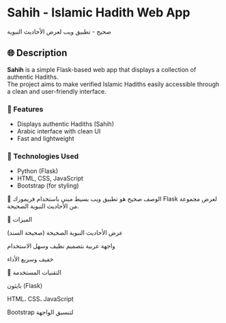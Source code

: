 # Sahih - Islamic Hadith Web App  
صحيح - تطبيق ويب لعرض الأحاديث النبوية

## 🌐 Description

**Sahih** is a simple Flask-based web app that displays a collection of authentic Hadiths.  
The project aims to make verified Islamic Hadiths easily accessible through a clean and user-friendly interface.

### 🚀 Features
- Displays authentic Hadiths (Sahih)
- Arabic interface with clean UI
- Fast and lightweight

### 🔧 Technologies Used
- Python (Flask)
- HTML, CSS, JavaScript
- Bootstrap (for styling)


📘 الوصف
صحيح هو تطبيق ويب بسيط مبني باستخدام فريمورك Flask لعرض مجموعة من الأحاديث النبوية الصحيحة.

🚀 الميزات

عرض الأحاديث النبوية الصحيحة (صحيحة السند)

واجهة عربية بتصميم نظيف وسهل الاستخدام

خفيف وسريع الأداء

🔧 التقنيات المستخدمة

بايثون (Flask)

HTML، CSS، JavaScript

Bootstrap لتنسيق الواجهة
